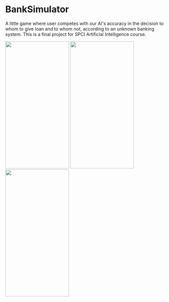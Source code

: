 # BankSimulator
A little game where user competes with our AI's accuracy in the decision to whom to give loan and to whom not, according to an unknown banking system. This is a final project for SPCI Artificial Intelligence course. 

<img src="https://github.com/MetahCoder/BankSimulator/Screenshots/main.png" width="200" height="400"> <img src="https://github.com/MetahCoder/BankSimulator/Screenshots/settings" width="200" height="400"> <img src="https://github.com/MetahCoder/BankSimulator/Screenshots/devs.png" width="200" height="400">

